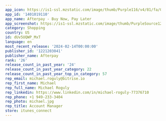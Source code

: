 ```yaml
---
app_icon: https://is1-ssl.mzstatic.com/image/thumb/Purple116/v4/81/fa/06/81fa06ad-ed21-5516-f3c3-2af7a68d6a6a/AppIcon-0-0-1x_U007emarketing-0-5-0-85-220.png/1024x1024bb.png
app_id: '1401019110'
app_name: Afterpay - Buy Now, Pay Later
app_screenshot: https://is1-ssl.mzstatic.com/image/thumb/PurpleSource126/v4/2c/4e/2f/2c4e2fbd-b1bd-27ac-6f2a-ee3c9e28777a/0b6e874c-37df-47e2-ab16-ed45c0655833_Screen_1__iOS_1_6.5__U00281_U0029.jpg/1284x2778bb.png
category: Shopping
country: US
id: dUv5UQWP_MxT
language: en
most_recent_release: '2024-02-14T00:00:00'
publisher_id: '1221203041'
publisher_name: Afterpay
rank: '26'
release_count_in_past_year: '24'
release_count_in_past_year_category: 22
release_count_in_past_year_top_in_category: 57
rep_email: michael.roguly@bitrise.io
rep_first_name: Michael
rep_full_name: Michael Roguly
rep_linkedin: https://www.linkedin.com/in/michael-roguly-77376710
rep_phone: +1 949-233-3404
rep_photo: michael.jpg
rep_title: Account Manager
store: itunes_connect
---
```

